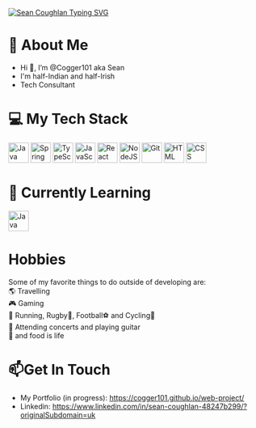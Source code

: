 [![Sean Coughlan Typing SVG](https://readme-typing-svg.herokuapp.com?font=Arial&pause=1000&color=1DF70B&width=435&lines=Sean+Coughlan+-+Software+Engineer)](https://git.io/typing-svg)


# 🙋 About Me
- Hi 👋, I’m @Cogger101 aka Sean
- I'm half-Indian and half-Irish
-  Tech Consultant
  

# 💻 My Tech Stack 
<p align="left">
  <img alt="Java" width="40px" src="https://cdn.jsdelivr.net/gh/devicons/devicon/icons/java/java-original.svg"/>
  <img alt="Spring" width="40px" src="https://cdn.jsdelivr.net/gh/devicons/devicon/icons/spring/spring-original.svg" />
  <img alt="TypeScript" width="40px" src="https://cdn.jsdelivr.net/gh/devicons/devicon/icons/typescript/typescript-plain.svg" />
  <img alt="JavaScript" width="40px" src="https://cdn.jsdelivr.net/gh/devicons/devicon/icons/javascript/javascript-plain.svg" />
  <img alt="React" width="40px" src="https://cdn.jsdelivr.net/gh/devicons/devicon/icons/react/react-original.svg" />
  <img alt="NodeJS" width="40px" src="https://cdn.jsdelivr.net/gh/devicons/devicon/icons/nodejs/nodejs-original.svg" />
  <img alt="Git" width="40px" src="https://cdn.jsdelivr.net/gh/devicons/devicon/icons/git/git-original.svg" />
  <img alt="HTML" width="40px" src="https://cdn.jsdelivr.net/gh/devicons/devicon/icons/html5/html5-plain.svg" />
  <img alt="CSS" width="40px" src="https://cdn.jsdelivr.net/gh/devicons/devicon/icons/css3/css3-plain.svg" />
</p>

# 📝 Currently Learning
<p>
  <img alt="Java" width="40px" src="https://cdn.jsdelivr.net/gh/devicons/devicon/icons/java/java-original.svg"/>
</p>

# Hobbies

Some of my favorite things to do outside of developing are:\
🌎 Travelling\
🎮 Gaming \
🏃 Running, Rugby🏉, Football⚽ and Cycling🚵\
🎼 Attending concerts and playing guitar\
🍜 and food is life 

# 📫Get In Touch

- My Portfolio (in progress): https://cogger101.github.io/web-project/ 
- Linkedin: https://www.linkedin.com/in/sean-coughlan-48247b299/?originalSubdomain=uk



